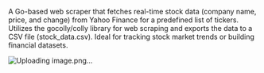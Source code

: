 A Go-based web scraper that fetches real-time stock data (company name, price, and change) from Yahoo Finance for a predefined list of tickers. Utilizes the gocolly/colly library for web scraping and exports the data to a CSV file (stock_data.csv). Ideal for tracking stock market trends or building financial datasets.

![Uploading image.png…]()
